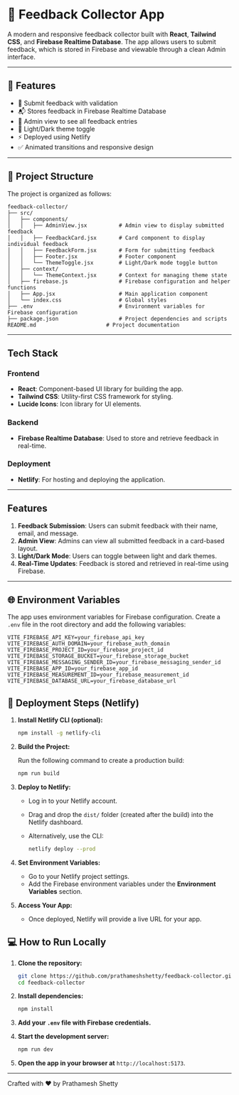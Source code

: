 # 📝 Feedback Collector App

A modern and responsive feedback collector built with **React**, **Tailwind CSS**, and **Firebase Realtime Database**. The app allows users to submit feedback, which is stored in Firebase and viewable through a clean Admin interface.

---

## 🚀 Features

- 🎯 Submit feedback with validation
- 📬 Stores feedback in Firebase Realtime Database
- 👀 Admin view to see all feedback entries
- 🌙 Light/Dark theme toggle
- ⚡ Deployed using Netlify
- ✅ Animated transitions and responsive design

---
## 📁 Project Structure

The project is organized as follows:

```
feedback-collector/
├── src/
│   ├── components/
│   │   ├── AdminView.jsx          # Admin view to display submitted feedback
│   │   ├── FeedbackCard.jsx       # Card component to display individual feedback
│   │   ├── FeedbackForm.jsx       # Form for submitting feedback
│   │   ├── Footer.jsx             # Footer component
│   │   └── ThemeToggle.jsx        # Light/Dark mode toggle button
│   ├── context/
│   │   └── ThemeContext.jsx       # Context for managing theme state
│   ├── firebase.js                # Firebase configuration and helper functions
│   ├── App.jsx                    # Main application component
│   └── index.css                  # Global styles
├── .env                           # Environment variables for Firebase configuration
├── package.json                   # Project dependencies and scripts
README.md                      # Project documentation
```

---

## Tech Stack

### Frontend

- **React**: Component-based UI library for building the app.
- **Tailwind CSS**: Utility-first CSS framework for styling.
- **Lucide Icons**: Icon library for UI elements.

### Backend

- **Firebase Realtime Database**: Used to store and retrieve feedback in real-time.

### Deployment

- **Netlify**: For hosting and deploying the application.

---

## Features

1. **Feedback Submission**: Users can submit feedback with their name, email, and message.
2. **Admin View**: Admins can view all submitted feedback in a card-based layout.
3. **Light/Dark Mode**: Users can toggle between light and dark themes.
4. **Real-Time Updates**: Feedback is stored and retrieved in real-time using Firebase.

---

## 🌐 Environment Variables

The app uses environment variables for Firebase configuration. Create a `.env` file in the root directory and add the following variables:

```env
VITE_FIREBASE_API_KEY=your_firebase_api_key
VITE_FIREBASE_AUTH_DOMAIN=your_firebase_auth_domain
VITE_FIREBASE_PROJECT_ID=your_firebase_project_id
VITE_FIREBASE_STORAGE_BUCKET=your_firebase_storage_bucket
VITE_FIREBASE_MESSAGING_SENDER_ID=your_firebase_messaging_sender_id
VITE_FIREBASE_APP_ID=your_firebase_app_id
VITE_FIREBASE_MEASUREMENT_ID=your_firebase_measurement_id
VITE_FIREBASE_DATABASE_URL=your_firebase_database_url
```

## 🚀 Deployment Steps (Netlify)

1. **Install Netlify CLI (optional):**

    ```bash
    npm install -g netlify-cli
    ```

2. **Build the Project:**

    Run the following command to create a production build:

    ```bash
    npm run build
    ```

3. **Deploy to Netlify:**

    - Log in to your Netlify account.
    - Drag and drop the `dist/` folder (created after the build) into the Netlify dashboard.
    - Alternatively, use the CLI:

        ```bash
        netlify deploy --prod
        ```

4. **Set Environment Variables:**

    - Go to your Netlify project settings.
    - Add the Firebase environment variables under the **Environment Variables** section.

5. **Access Your App:**

    - Once deployed, Netlify will provide a live URL for your app.

## 💻 How to Run Locally

1. **Clone the repository:**

    ```bash
    git clone https://github.com/prathameshshetty/feedback-collector.git
    cd feedback-collector
    ```

2. **Install dependencies:**

    ```bash
    npm install
    ```

3. **Add your `.env` file with Firebase credentials.**

4. **Start the development server:**

    ```bash
    npm run dev
    ```

5. **Open the app in your browser at** `http://localhost:5173`.

---

Crafted with ❤️ by Prathamesh Shetty
